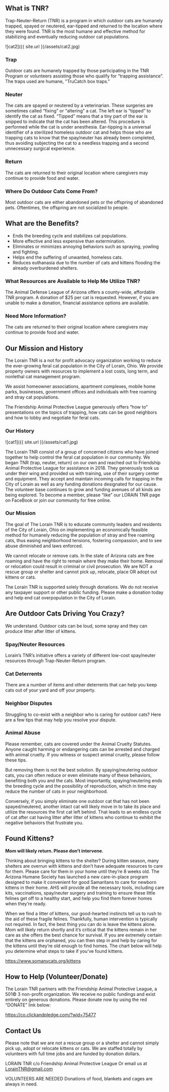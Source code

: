 
## What is TNR?

Trap-Neuter-Return (TNR) is a program in which outdoor cats are humanely trapped, spayed or neutered, ear-tipped and returned to the location where they were found. TNR is the most humane and effective method for stabilizing and eventually reducing outdoor cat populations.

![cat2]({{ site.url }}/assets/cat2.jpg) 

### Trap
Outdoor cats are humanely trapped by those participating in the TNR Program or volunteers assisting those who qualify for “trapping assistance”.
The traps used are humane, "TruCatch box traps."

### Neuter
The cats are spayed or neutered by a veterinarian. These surgeries are sometimes called “fixing” or “altering” a cat. The left ear is “tipped” to identify the cat as fixed. “Tipped” means that a tiny part of the ear is snipped to indicate that the cat has been altered. This procedure is performed while the cat is under anesthesia. Ear-tipping is a universal identifier of a sterilized homeless outdoor cat and helps those who are trapping cats to know that the spay/neuter has already been completed, thus avoiding subjecting the cat to a needless trapping and a second unnecessary surgical experience.

### Return

The cats are returned to their original location where caregivers may continue to provide food and water.

### Where Do Outdoor Cats Come From?
Most outdoor cats are either abandoned pets or the offspring of abandoned pets. Oftentimes, the offspring are not socialized to people.

## What are the Benefits?

- Ends the breeding cycle and stabilizes cat populations.
- More effective and less expensive than extermination.
- Eliminates or minimizes annoying behaviors such as spraying, yowling and fighting.
- Helps end the suffering of unwanted, homeless cats.
- Reduces euthanasia due to the number of cats and kittens flooding the already overburdened shelters.

### What Resources are Available to Help Me Utilize TNR?
The Animal Defense League of Arizona offers a county-wide, affordable TNR program. A donation of $25 per cat is requested. However, if you are unable to make a donation, financial assistance options are available.

### Need More Information?
The cats are returned to their original location where caregivers may continue to provide food and water.


## Our Mission and History

The Lorain TNR is a not for profit advocacy organization working to reduce the ever-growing feral cat population in the City of Lorain, Ohio.  We provide property owners with resources to implement a lost costs, long term, and nonlethal cat management program.

We assist homeowner associations, apartment complexes, mobile home parks, businesses, government offices and individuals with free roaming and stray cat populations.

The Friendship Animal Protective League generously offers “how to” presentations on the topics of trapping, how cats can be good neighbors and how to lobby and negotiate for feral cats.

### Our History

![cat1]({{ site.url }}/assets/cat1.jpg) 

The Lorain TNR consist of a group of concerned citizens who have joined together to help control the feral cat population in our community.  We began TNR (trap, neuter, return) on our own and reached out to Friendship Animal Protective League for assistance in 2018.  They generously took us under their wing and provided us with training, use of their surgery center and equipment.  They accept and maintain incoming calls for trapping in the City of Lorain as well as any funding donations designated for our cause.    The volunteer base continues to grow and funding avenues of all kinds are being explored.  To become a member, please “like” our LORAIN TNR page on FaceBook or join our community for free online.

### Our Mission

The goal of The Lorain TNR is to educate community leaders and residents of the City of Lorain, Ohio on implementing an economically feasible method for humanely reducing the population of stray and free roaming cats, thus easing neighborhood tensions, fostering compassion, and to see abuse diminished and laws enforced.

We cannot relocate or remove cats. In the state of Arizona cats are free roaming and have the right to remain where they make their home. Removal or relocation could result in criminal or civil prosecution.
We are NOT a rescue group or shelter and cannot pick up, relocate, place OR adopt out kittens or cats.

The Lorain TNR is supported solely through donations. We do not receive any taxpayer support or other public funding. Please make a donation today and help end cat overpopulation in the City of Lorain.

## Are Outdoor Cats Driving You Crazy?

We understand. Outdoor cats can be loud, some spray and they can produce litter after litter of kittens.


### Spay/Neuter Resources
Lorain’s TNR’s initiative offers a variety of different low-cost spay/neuter resources through Trap-Neuter-Return program.

### Cat Deterrents
There are a number of items and other deterrents that can help you keep cats out of your yard and off your property.
 
### Neighbor Disputes
Struggling to co-exist with a neighbor who is caring for outdoor cats? Here are a few tips that may help you resolve your dispute.
 
### Animal Abuse
Please remember, cats are covered under the Animal Cruelty Statutes. Anyone caught harming or endangering cats can be arrested and charged with animal cruelty. If you witness or suspect animal cruelty, please follow these tips.
 
But removing them is not the best solution. By spaying/neutering outdoor cats, you can often reduce or even eliminate many of these behaviors, benefiting both you and the cats. Most importantly, spaying/neutering ends the breeding cycle and the possibility of reproduction, which in time may reduce the number of cats in your neighborhood.
 
Conversely, if you simply eliminate one outdoor cat that has not been spayed/neutered, another intact cat will likely move in to take its place and utilize the resources the first cat left behind. That leads to an endless cycle of cat after cat having litter after litter of kittens who continue to exhibit the negative behaviors that frustrate you.


## Found Kittens?

**Mom will likely return. Please don’t intervene.**

Thinking about bringing kittens to the shelter?
During kitten season, many shelters are overrun with kittens and don’t have adequate resources to care for them. Please care for them in your home until they’re 8 weeks old. The Arizona Humane Society has launched a new care-in-place program designed to make it convenient for good Samaritans to care for newborn kittens in their home. AHS will provide all the necessary tools, including care kits, vaccinations, spay/neuter surgery and training to ensure these little felines get off to a healthy start, and help you find them forever homes when they’re ready. 

When we find a litter of kittens, our good-hearted instincts tell us to rush to the aid of these fragile felines. Thankfully, human intervention is typically not required. In fact, the best thing you can do is leave the kittens alone. Mom will likely return shortly and it’s critical that the kittens remain in her care as she offers the best chance for survival. If you are extremely certain that the kittens are orphaned, you can then step in and help by caring for the kittens until they’re old enough to find homes. The chart below will help you determine what steps to take if you’ve found kittens.

https://www.somanycats.org/kittens

## How to Help (Volunteer/Donate)

The Lorain TNR partners with the Friendship Animal Protective League, a 501© 3 non-profit organization.  We receive no public fundings and exist entirely on generous donations. 
Please donate now by using the red “DONATE” link below:

https://co.clickandpledge.com/?wid=75477


## Contact Us

Please note that we are not a rescue group or a shelter and cannot simply pick up, adopt or relocate kittens or cats.
We are staffed totally by volunteers with full time jobs and are funded by donation dollars.  

LORAIN TNR
c/o Friendship Animal Protective League
Or email us at LorainTNR@gmail.com

VOLUNTEERS ARE NEEDED
Donations of food, blankets and cages are always in need. 


<!-- You can use the [editor on GitHub](https://github.com/cogree/LorainTNR/edit/master/index.md) to maintain and preview the content for your website in Markdown files.

Whenever you commit to this repository, GitHub Pages will run [Jekyll](https://jekyllrb.com/) to rebuild the pages in your site, from the content in your Markdown files.

### Markdown

Markdown is a lightweight and easy-to-use syntax for styling your writing. It includes conventions for

```markdown
Syntax highlighted code block

# Header 1
## Header 2
### Header 3

- Bulleted
- List

1. Numbered
2. List

**Bold** and _Italic_ and `Code` text

[Link](url) and ![Image](src)
```

For more details see [GitHub Flavored Markdown](https://guides.github.com/features/mastering-markdown/).

### Jekyll Themes

Your Pages site will use the layout and styles from the Jekyll theme you have selected in your [repository settings](https://github.com/cogree/LorainTNR/settings). The name of this theme is saved in the Jekyll `_config.yml` configuration file.

### Support or Contact

Having trouble with Pages? Check out our [documentation](https://help.github.com/categories/github-pages-basics/) or [contact support](https://github.com/contact) and we�ll help you sort it out. -->